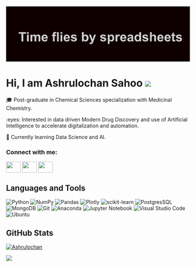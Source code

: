 ![alt text](https://github.com/dSilu/dSilu/blob/main/header.png)

<H1 align='left'>Hi, I am Ashrulochan Sahoo <img src="https://media.giphy.com/media/hvRJCLFzcasrR4ia7z/giphy.gif" width="25px"></h1> 


<p align='left'>🎓 Post-graduate in Chemical Sciences specialization with Medicinal Chemistry.</p>
<p align='left'>:eyes: Interested in data driven Modern Drug Discovery and use of Artificial Intelligence to accelerate digitalization and automation.</p>
<p align='left'>🌱 Currently learning Data Science and AI.</p>  

<h3 align="left">Connect with me:</h3>
<p align="left">
<a href="https://twitter.com/AshrulochanSah1" target="blank"><img align="center" src="https://cdn.jsdelivr.net/npm/simple-icons@3.0.1/icons/twitter.svg" alt="" height="30" width="40" /></a>
<a href="https://www.linkedin.com/in/ashrulochan-sahoo" target="blank"><img align="center" src="https://cdn.jsdelivr.net/npm/simple-icons@3.0.1/icons/linkedin.svg" alt="" height="30" width="40" /></a>
<a href="https://www.instagram.com/ashrulochan_sahoo" target="blank"><img align="center" src="https://cdn.jsdelivr.net/npm/simple-icons@3.0.1/icons/instagram.svg" alt="" height="30" width="40" /></a>
</p>


## Languages and Tools 
![Python](https://img.shields.io/badge/python-3670A0?style=for-the-badge&logo=python&logoColor=ffdd54) ![NumPy](https://img.shields.io/badge/numpy-%23013243.svg?style=for-the-badge&logo=numpy&logoColor=white) ![Pandas](https://img.shields.io/badge/pandas-%23150458.svg?style=for-the-badge&logo=pandas&logoColor=white) ![Plotly](https://img.shields.io/badge/Plotly-%233F4F75.svg?style=for-the-badge&logo=plotly&logoColor=white) ![scikit-learn](https://img.shields.io/badge/scikit--learn-%23F7931E.svg?style=for-the-badge&logo=scikit-learn&logoColor=white) ![PostgresSQL](https://img.shields.io/badge/PostgreSQL-316192?style=for-the-badge&logo=postgresql&logoColor=white) ![MongoDB](https://img.shields.io/badge/MongoDB-%234ea94b.svg?style=for-the-badge&logo=mongodb&logoColor=white) ![Git](https://img.shields.io/badge/git-%23F05033.svg?style=for-the-badge&logo=git&logoColor=white) ![Anaconda](https://img.shields.io/badge/Anaconda-%2344A833.svg?style=for-the-badge&logo=anaconda&logoColor=white) ![Jupyter Notebook](https://img.shields.io/badge/jupyter-%23FA0F00.svg?style=for-the-badge&logo=jupyter&logoColor=white) ![Visual Studio Code](https://img.shields.io/badge/Visual%20Studio%20Code-0078d7.svg?style=for-the-badge&logo=visual-studio-code&logoColor=white) ![Ubuntu](https://img.shields.io/badge/Ubuntu-E95420?style=for-the-badge&logo=ubuntu&logoColor=white)



<!--START_SECTION:waka-->

<!--END_SECTION:waka-->

## GitHub Stats
[![Ashrulochan](https://github-readme-stats.vercel.app/api?username=dSilu&hide=stars,contribs&show_icons=true&theme=moltack)](https://github.com/dSilu/github-readme-stats)


![](https://komarev.com/ghpvc/?username=dSilu&color=blueviolet&style=plastic)

<!---
dSilu/dSilu is a ✨ special ✨ repository because its `README.md` (this file) appears on your GitHub profile.
You can click the Preview link to take a look at your changes.
--->
